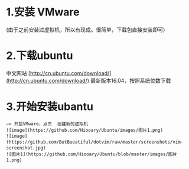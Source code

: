 # 1.安装 VMware

(由于之前安装过虚拟机，所以有现成。很简单，下载包直接安装即可)

# 2.下载ubuntu

中文网站 [http://cn.ubuntu.com/download/](http://cn.ubuntu.com/download/)  最新版本16.04，按照系统位数下载

# 3.开始安装ubantu

    —> 开启VMware，点击  创建新的虚拟机
    ![image](https://github.com/Hiooary/Ubuntu/images/图片1.png)
    ![image](https://github.com/ButBueatiful/dotvim/raw/master/screenshots/vim-screenshot.jpg)
    ![图片1](https://github.com/Hiooary/Ubuntu/blob/master/images/图片1.png)  
 

